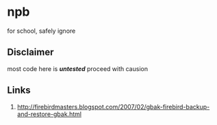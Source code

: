 # npb
for school, safely ignore

## Disclaimer
most code here is ***untested*** proceed with causion

## Links

1. http://firebirdmasters.blogspot.com/2007/02/gbak-firebird-backup-and-restore-gbak.html
